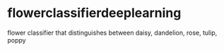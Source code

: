 # flowerclassifierdeeplearning
flower classifier that distinguishes between daisy, dandelion, rose, tulip, poppy
